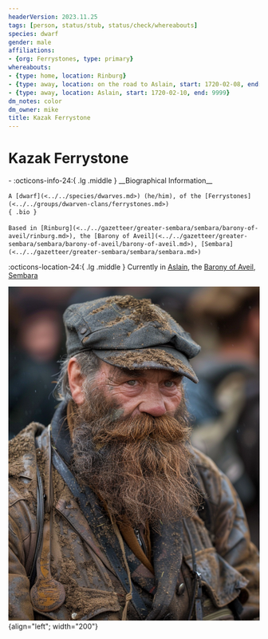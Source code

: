```yaml
---
headerVersion: 2023.11.25
tags: [person, status/stub, status/check/whereabouts]
species: dwarf
gender: male
affiliations:
- {org: Ferrystones, type: primary}
whereabouts:
- {type: home, location: Rinburg}
- {type: away, location: on the road to Aslain, start: 1720-02-08, end: 1720-02-10}
- {type: away, location: Aslain, start: 1720-02-10, end: 9999}
dm_notes: color
dm_owner: mike
title: Kazak Ferrystone
---
```

# Kazak Ferrystone
<div class="grid cards ext-narrow-margin ext-one-column" markdown>
- :octicons-info-24:{ .lg .middle } __Biographical Information__

    A [dwarf](<../../species/dwarves.md>) (he/him), of the [Ferrystones](<../../groups/dwarven-clans/ferrystones.md>)  
    { .bio }

    Based in [Rinburg](<../../gazetteer/greater-sembara/sembara/barony-of-aveil/rinburg.md>), the [Barony of Aveil](<../../gazetteer/greater-sembara/sembara/barony-of-aveil/barony-of-aveil.md>), [Sembara](<../../gazetteer/greater-sembara/sembara/sembara.md>)
</div>

:octicons-location-24:{ .lg .middle } Currently in [Aslain](<../../gazetteer/greater-sembara/sembara/barony-of-aveil/aslain.md>), the [Barony of Aveil](<../../gazetteer/greater-sembara/sembara/barony-of-aveil/barony-of-aveil.md>), [Sembara](<../../gazetteer/greater-sembara/sembara/sembara.md>)


![Kazak Ferrystone](../../assets/kazak-ferrystone.png){align="left"; width="200"}